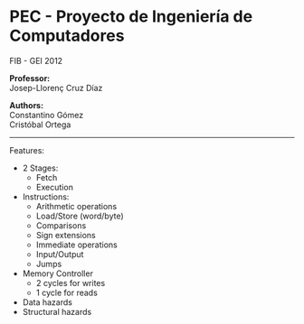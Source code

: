 PEC - Proyecto de Ingeniería de Computadores
==  

FIB - GEI 2012

**Professor:**  
Josep-Llorenç Cruz Díaz 

**Authors:**  
Constantino Gómez  
Cristóbal Ortega  

----
Features:  
- 2 Stages:
  - Fetch  
  - Execution  
- Instructions:  
	- Arithmetic operations  
	- Load/Store (word/byte)  
	- Comparisons
	- Sign extensions  
	- Immediate operations  
	- Input/Output
	- Jumps
- Memory Controller  
  - 2 cycles for writes
  - 1 cycle for reads
- Data hazards  
- Structural hazards  

